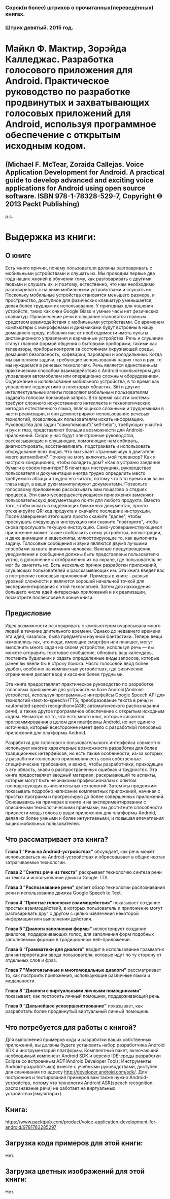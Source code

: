 ### Сорок(и более) штрихов о прочитанных(переведённых) книгах. 
### Штрих девятый. 2015 год.

# Майкл Ф. Мактир, Зорэйда Калледжас. Разработка голосового приложения для Android. Практическое руководство по разработке продвинутых и захватывающих голосовых приложений для Android, используя программное обеспечение с открытым исходным кодом.
## (Michael F. McTear, Zoraida Callejas. Voice Application Development for Android. A practical guide to develop advanced and exciting voice applications for Android using open source software. ISBN 978-1-78328-529-7, Copyright © 2013 Packt Publishing)

p.s.

# Выдержка из книги:

## О книге

Есть много причин, почему пользователи должны разговаривать с мобильными устройствами и слушать их. Мы проводим первые два года наших жизней в обучении тому, как разговаривать с другими людьми и слушать их, и поэтому, естественно, что нам необходимо разговаривать с нашими мобильными устройствами и слушать их. Поскольку мобильные устройства становятся меньшего размера, и пространство, доступное для физических клавиатур уменьшается, делая более трудным их использование. У пригодных для ношения устройств, таких как очки Google Glass и умные часы нет физических клавиатур. Произнесение речи и слушание становятся главным средством взаимодействия с мобильными устройствами.
Со временем компьютеры с микрофонами и динамиками будут встроены в нашу домашнюю среду, избавляя нас от необходимости иметь пульты дистанционного управления и карманные устройства. Речь и слушание станут главной формой общения с бытовыми приборами, такими как телевизоры, приборы контроля за состоянием окружающей среды, домашняя безопасность, кофеварки, пароварки и холодильники.
Когда мы выполняем задачи, требующие использования наших глаз и рук, то мы нуждаемся в речевых технологиях. Речь является единственным практическим способом взаимодействия с Android-компьютером для  управления автомобилем или операционно сложным оборудованием. Содержание и использование мобильного устройства, в то время как управление недопустимо в некоторых областях.
Siri и другие интеллектуальные агенты позволяют мобильным пользователям задавать голосом поисковый запрос. В то время как эти системы требуют сложного искусственного интеллекта и технологических методов естественного языка, являющихся сложными и трудоемкими в части реализации, и они демонстрируют использование речевых технологий, позволяющих пользователям искать информацию.
Руководства для задач "самопомощи"("self-help"), требующих участия и рук и глаз, представляют большие возможности для Android-приложений. Скоро у нас будут электронные руководства, рассказывающие и слушающие, помогающие нам собирать, диагностировать, восстанавливать, подстраивать и использовать оборудование всех видов. Что вызывает странный звук в двигателе моего автомобиля? Почему не могу включить мой телевизор? Как я настрою кондиционер, чтобы охладить дом? «Как я устраню заедание бумаги в своем принтере? В печатных инструкциях, руководствах пользователя и документации иногда трудно определить место требуемого абзаца и трудно его читать, потому что в то время как ваши глаза ищут, а ваши руки манипулируют документами.
Позвольте голосовому приложению рассказывать вам пошагово о стадиях процесса. Эти само-усовершенствующиеся приложения заменяют пользовательскую документацию почти для любого продукта.
Вместо того, чтобы искать в надлежащих бумажных документах, просто отсканируйте QR-код продукта и скачайте последние инструкции. После завершения этого шага просто скажите "далее", чтобы прослушать следующую инструкцию или скажите "повторите", чтобы снова прослушать текущую инструкцию. Само-усовершенствующееся приложение может также отобразить схему устройства, иллюстрации, и даже анимации и видеоклипы, иллюстрирующие то, как выполнить задачу.
Голосовые сообщения и звуки являются двумя лучшими способами захвата внимания человека. Важные предупреждения, уведомления и сообщения должны быть представлены пользователю устно, в дополнение к отображению их на экране, где пользователь не мог бы заметить их.
Есть несколько причин разработки приложений, слушающих пользователей и рассказывающих им. Эта книга введет вас в построение голосовых приложений. Примеры в книге - разных уровней сложности и  являются хорошей начальной точкой для экспериментирования с этой технологией. Затем для нахождения большего числа идей интересных приложений и их реализации, посмотрите послесловие в конце книги.
 

## Предисловие

Идея возможности разговаривать с компьютером очаровывала много людей в течение длительного времени. Однако до недавнего времени эта идея, казалось, была предметом научной фантастики. Теперь вещи изменились так, что люди, имеющие смартфон или планшет, могут выполнить много задач на своем устройстве, используя речь — вы можете отправить текстовое сообщение, обновить ваш календарь, поставить будильник и задать определенные виды запросов, которые ранее вы ввели бы в строку поиска. Часто голосовой ввод более удобен, особенно на компактных устройствах, где физические ограничения делают ввод и касание более трудными.

Эта книга предоставляет практическое руководство по разработке голосовых приложений для устройств на базе Android(Android-устройств), используя программные интерфейсы Google Speech API для технологий «text-to-speech»(TTS; преобразование текста в речь) и «automated speech recognition»(ASR; автоматического распознавания речи), а также другое  программное обеспечение с открытым исходным кодом. Несмотря на то, что есть много книг, которые касаются программирования в целом для платформы Android, но нет единого источника, который всесторонне имеет дело с разработкой голосовых приложений для платформы Android.

Разработка для голосового пользовательского интерфейса совместно использует многие характерные возможности разработки для более традиционных интерфейсов, но есть также особенности, из-за которых у разработки голосового приложения есть свои собственные специфические требования, и важно, чтобы разработчики, приходящие в эту область, знали о распространенных ошибках и трудностях.
Эта книга предоставляет вводный материал, раскрывающий те аспекты, которые могут быть не знакомы профессионалам с опытом господствующих вычислительных технологий. Затем мы продолжим показывать подробно написание комплектных приложений, начиная с простых программ и прогрессируя до более совершенных приложений. Основываясь на примерах в книге и на экспериментировании с описанными технологическими приемами, вы достигните способности привнести мощь голоса в ваши  приложения для платформы Android, делая их более умными и более интуитивными, и повышая впечатления ваших мобильных  пользователей.

## Что рассматривает эта книга?

**Глава 1 "Речь на Android-устройствах"** обсуждает, как речь может использоваться на Android-устройствах и обрисовывает в общих чертах затрагиваемые технологии. 

**Глава 2 "Синтез речи из текста"** раскрывает технологию синтеза речи из текста и использование движка Google TTS.

**Глава 3 "Распознавание речи"** делает обзор технологии распознавания речи и использование движка Google Speech to Text.

**Глава 4 "Простые голосовые взаимодействия"** показывает создание простых взаимодействий, в которых пользователь и приложение могут разговаривать друг с другом с целью извлечения некоторой информации или выполнения действия.

**Глава 5 "Диалоги заполнения формы"** иллюстрирует создание диалогов, поддерживающих голос, для заполнения форм подобных заполняемым формам в традиционном веб-приложении.

**Глава 6 "Грамматики для диалога"** вводит в использование грамматик для интерпретации ввода пользователя, которые идут по ту сторону от отдельных слов и фраз.

**Глава 7 "Многоязычные и многомодальные диалоги"** рассматривает то, как построить приложения, использующие различные языки и модальности.

**Глава 8 "Диалоги с виртуальными личными помощниками"** показывает, как построить личный помощник, поддерживающий речь.

**Глава 9 "Дальнейшее усовершенствование"** показывает, как разработать более продвинутый виртуальный личный помощник.


## Что потребуется для работы с книгой?

Для выполнения примеров кода и разработки ваших собственных приложений, вы должны будете установить набор разработчика Android SDK и инструментарий платформы. Комплектный пакет, включающий необходимый компонент Android SDK и версию IDE-среды разработки Eclipse со встроенным ADT(Android Developer Tools; Инструменты Android-разработчика) вместе с учебными руководствами, доступен для скачивания по адресу http://developer.android.com/sdk/.
Для построения и тестирования примеров вам также нужно Android- устройство, потому что технология Android ASR(speech recognition; распознавание речи) не работает на виртуальных устройствах(эмуляторах).


## Книга:
https://www.packtpub.com/product/voice-application-development-for-android/9781783285297

## Загрузка кода примеров для этой книги:
Нет.

## Загрузка цветных изображений для этой книги:
Нет.